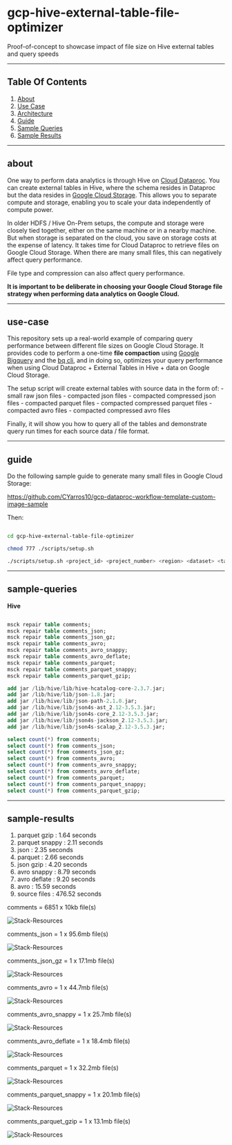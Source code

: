 # gcp-hive-external-table-file-optimizer

Proof-of-concept to showcase impact of file size on Hive external tables and query speeds

----

## Table Of Contents

1. [About](#about)
2. [Use Case](#use-case)
3. [Architecture](#architecture)
4. [Guide](#guide)
5. [Sample Queries](#sample-queries)
6. [Sample Results](#sample-results)


----

## about

One way to perform data analytics is through Hive on [Cloud Dataproc]().  You can create external tables in Hive, where the schema resides in Dataproc but the data resides in [Google Cloud Storage]().  This allows you to separate compute and storage, enabling you to scale your data independently of compute power.  

In older HDFS / Hive On-Prem setups, the compute and storage were closely tied together, either on the same machine or in a nearby machine.  But when storage is separated on the cloud, you save on storage costs at the expense of latency.  It takes time for Cloud Dataproc to retrieve files on Google Cloud Storage.  When there are many small files, this can negatively affect query performance.

File type and compression can also affect query performance.  

**It is important to be deliberate in choosing your Google Cloud Storage file strategy when performing data analytics on Google Cloud.**

----

## use-case

This repository sets up a real-world example of comparing query performance between different file sizes on Google Cloud Storage.  It provides code to perform a one-time **file compaction** using [Google Bigquery](https://cloud.google.com/bigquery) and the [bq cli](https://cloud.google.com/bigquery/docs/bq-command-line-tool), and in doing so, optimizes your query performance when using Cloud Dataproc + External Tables in Hive + data on Google Cloud Storage.

The setup script will create external tables with source data in the form of:
    - small raw json files
    - compacted json files
    - compacted compressed json files
    - compacted parquet files
    - compacted compressed parquet files
    - compacted avro files
    - compacted compressed avro files

Finally, it will show you how to query all of the tables and demonstrate query run times for each source data / file format.

----

## guide


Do the following sample guide to generate many small files in Google Cloud Storage:

https://github.com/CYarros10/gcp-dataproc-workflow-template-custom-image-sample

Then:

```bash

cd gcp-hive-external-table-file-optimizer

chmod 777 ./scripts/setup.sh

./scripts/setup.sh <project_id> <project_number> <region> <dataset> <table>
```

----

## sample-queries

**Hive**

```sql

msck repair table comments;
msck repair table comments_json;
msck repair table comments_json_gz;
msck repair table comments_avro;
msck repair table comments_avro_snappy;
msck repair table comments_avro_deflate;
msck repair table comments_parquet;
msck repair table comments_parquet_snappy;
msck repair table comments_parquet_gzip;

add jar /lib/hive/lib/hive-hcatalog-core-2.3.7.jar;
add jar /lib/hive/lib/json-1.8.jar;
add jar /lib/hive/lib/json-path-2.1.0.jar;
add jar /lib/hive/lib/json4s-ast_2.12-3.5.3.jar;
add jar /lib/hive/lib/json4s-core_2.12-3.5.3.jar;
add jar /lib/hive/lib/json4s-jackson_2.12-3.5.3.jar;
add jar /lib/hive/lib/json4s-scalap_2.12-3.5.3.jar;

select count(*) from comments;
select count(*) from comments_json;
select count(*) from comments_json_gz;
select count(*) from comments_avro;
select count(*) from comments_avro_snappy;
select count(*) from comments_avro_deflate;
select count(*) from comments_parquet;
select count(*) from comments_parquet_snappy;
select count(*) from comments_parquet_gzip;

```

----

## sample-results

1) parquet gzip   :   1.64 seconds
2) parquet snappy :   2.11 seconds
3) json           :   2.35 seconds
4) parquet        :   2.66 seconds
5) json gzip      :   4.20 seconds
6) avro snappy    :   8.79 seconds
7) avro deflate   :   9.20 seconds
8) avro           :   15.59 seconds
9) source files   :   476.52 seconds

comments = 6851 x 10kb file(s)

![Stack-Resources](images/comments.png)

comments_json = 1 x 95.6mb file(s)

![Stack-Resources](images/comments_json.png)

comments_json_gz = 1 x 17.1mb file(s)

![Stack-Resources](images/comments_json_gz.png)

comments_avro = 1 x 44.7mb file(s)

![Stack-Resources](images/comments_avro.png)

comments_avro_snappy = 1 x 25.7mb file(s)

![Stack-Resources](images/comments_avro_snappy.png)

comments_avro_deflate = 1 x 18.4mb file(s)

![Stack-Resources](images/comments_avro_deflate.png)

comments_parquet = 1 x 32.2mb file(s)

![Stack-Resources](images/comments_parquet.png)

comments_parquet_snappy = 1 x 20.1mb file(s)

![Stack-Resources](images/comments_parquet_snappy.png)

comments_parquet_gzip = 1 x 13.1mb file(s)

![Stack-Resources](images/comments_parquet_gzip.png)
